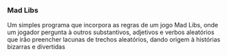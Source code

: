 ### Mad Libs

Um simples programa que incorpora as regras de um jogo Mad Libs, onde um jogador pergunta à outros substantivos, adjetivos e verbos aleatórios que irão preencher lacunas de trechos aleatórios, dando origem à histórias bizarras e divertidas
